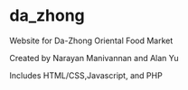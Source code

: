 # da_zhong

Website for Da-Zhong Oriental Food Market

Created by Narayan Manivannan and Alan Yu

Includes HTML/CSS,Javascript, and PHP
